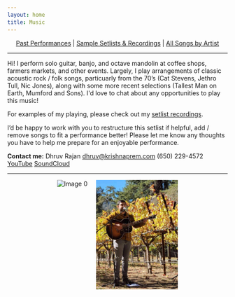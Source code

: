 ```yaml
---
layout: home
title: Music
---
```


<div style="text-align:center;">
  <a href="/pages/events.html">Past Performances</a> |
  <a href="/pages/setlists.html">Sample Setlists & Recordings</a> |
  <a href="/pages/songs_by_artist.html">All Songs by Artist</a>
</div>

---

Hi! I perform solo guitar, banjo, and octave mandolin at coffee shops, farmers markets, and other events. Largely, I play arrangements of classic acoustic rock / folk songs, particuarly from the 70’s (Cat Stevens, Jethro Tull, Nic Jones), along with some more recent selections (Tallest Man on Earth, Mumford and Sons). I'd love to chat about any opportunities to play this music!

For examples of my playing, please check out my [setlist recordings](/pages/setlists.html).

I’d be happy to work with you to restructure this setlist if helpful, add / remove songs to fit a performance better! Please let me know any thoughts you have to help me prepare for an enjoyable performance.

**Contact me:**
Dhruv Rajan
[dhruv@krishnaprem.com](mailto:dhruv@krishnaprem.com)
(650) 229-4572
[YouTube](https://www.youtube.com/channel/UCa_LjjQKzbIQUqj-WOH1m7Q)
[SoundCloud](https://soundcloud.com/dhruv-rajan)

---

<div style="display: flex; justify-content: center; gap: 20px;">
  <img src="/images/IMG_0461.jpg" alt="Image 0" style="height: 250px; float: left;">
  <img src="/images/winery.jpg" alt="Image 1" style="height: 250px; float: right;">
</div>
